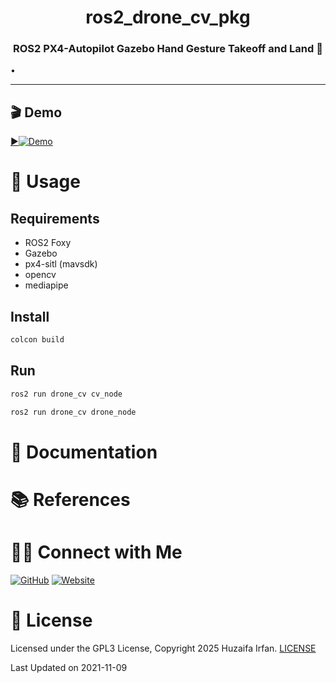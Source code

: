 
<div align="center">
  <h1>ros2_drone_cv_pkg</h1>
  <p><h3 align="center">ROS2 PX4-Autopilot Gazebo Hand Gesture Takeoff and Land 🚀</h3></p>
</div>

•
<hr>

## 🎬 Demo

[▶️![Demo](https://img.youtube.com/vi/67wgGgZzRaQ/maxresdefault.jpg)](https://www.youtube.com/watch?v=67wgGgZzRaQ)


# 🚀 Usage


## Requirements

- ROS2 Foxy
- Gazebo
- px4-sitl (mavsdk)
- opencv
- mediapipe

## Install

```bash
colcon build
```

## Run

```bash
ros2 run drone_cv cv_node
```

```bash
ros2 run drone_cv drone_node
```


# 📝 Documentation

# 📚 References


# 🤝🏻 Connect with Me

[![GitHub](https://img.shields.io/badge/Github-%23222.svg?style=for-the-badge&logo=github&logoColor=white)](https://github.com/HuzaifaIrfan/)
[![Website](https://img.shields.io/badge/Website-%23222.svg?style=for-the-badge&logo=google-chrome&logoColor==%234285F4)](https://www.huzaifairfan.com)

# 📜 License

Licensed under the GPL3 License, Copyright 2025 Huzaifa Irfan. [LICENSE](LICENSE)

Last Updated on 2021-11-09
